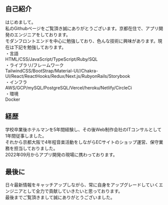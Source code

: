 ## 自己紹介
はじめまして。<br>
私のGithubページをご覧頂き誠にありがとうございます。京都在住で、アプリ開発のエンジニアをしております。<br> 
モダンフロントエンドを中心に勉強しており、色んな技術に興味があります。現在は下記を勉強しております。<br>
・言語<br>
HTML/CSS/JavaScript/TypeScript/Ruby/SQL<br>
・ライブラリ/フレームワーク<br>
TailwindCSS/BootStrap/Material-UI//Chakra-UI/React/ReactHooks/Redux/Next.js/RubyonRails/Storybook<br>
・インフラ<br>
AWS/GCP/mySQL/PostgreSQL/Vercel/heroku/Netlify/CircleCi<br>
・環境<br>
Docker<br>
## 経歴
学校卒業後ホテルマンを5年間経験し、その後Web制作会社のITコンサルとして1年間従事しました。<br>
それから京都大阪で4年程音楽活動をしながらECサイトのショップ運営、保守業務を担当しておりました。<br>
2022年09月からアプリ開発の現場に携わっております。<br>
## 最後に
日々最新情報をキャッチアップしながら、常に自身をアップグレードしていくエンジニアとして全力で貢献していきたいと思っております。<br>
最後までご覧頂きまして誠にありがとうございました。



<!---
SyoInoue/SyoInoue is a ✨ special ✨ repository because its `README.md` (this file) appears on your GitHub profile.
You can click the Preview link to take a look at your changes.
--->
